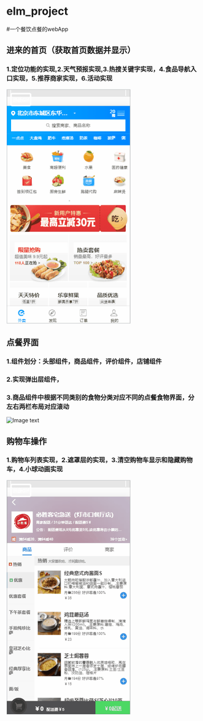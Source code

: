 # elm_project
#一个餐饮点餐的webApp

## 进来的首页（获取首页数据并显示）
### 1.定位功能的实现,2.天气预报实现,3.热搜关键字实现，4.食品导航入口实现，5.推荐商家实现，6.活动实现
 ![Image text](move_image/food_home.gif)

## 点餐界面
### 1.组件划分：头部组件，商品组件，评价组件，店铺组件
### 2.实现弹出层组件，
### 3.商品组件中根据不同类别的食物分类对应不同的点餐食物界面，分左右两栏布局对应滚动
 ![Image text](move_image/food_shop.gif)

## 购物车操作
### 1.购物车列表实现，2.遮罩层的实现，3.清空购物车显示和隐藏购物车，4.小球动画实现
 ![Image text](move_image/food_buyCar.gif)
